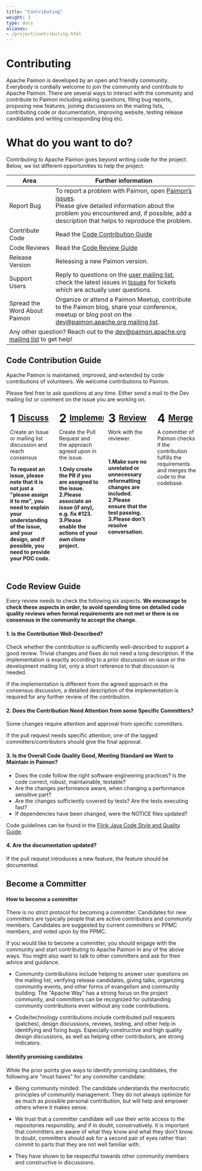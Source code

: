 ```yaml
---
title: "Contributing"
weight: 3
type: docs
aliases:
- /project/contributing.html
---
```

<!--
Licensed to the Apache Software Foundation (ASF) under one
or more contributor license agreements.  See the NOTICE file
distributed with this work for additional information
regarding copyright ownership.  The ASF licenses this file
to you under the Apache License, Version 2.0 (the
"License"); you may not use this file except in compliance
with the License.  You may obtain a copy of the License at

  http://www.apache.org/licenses/LICENSE-2.0

Unless required by applicable law or agreed to in writing,
software distributed under the License is distributed on an
"AS IS" BASIS, WITHOUT WARRANTIES OR CONDITIONS OF ANY
KIND, either express or implied.  See the License for the
specific language governing permissions and limitations
under the License.
-->

# Contributing

Apache Paimon is developed by an open and friendly community. Everybody is cordially welcome to join
the community and contribute to Apache Paimon. There are several ways to interact with the community and contribute
to Paimon including asking questions, filing bug reports, proposing new features, joining discussions on the mailing
lists, contributing code or documentation, improving website, testing release candidates and writing corresponding blog etc.

<h1>What do you want to do?</h1>
<p>Contributing to Apache Paimon goes beyond writing code for the project. Below, we list different opportunities to help the project:</p>

<table class="table table-bordered">
  <thead>
    <tr>
      <th>Area</th>
      <th>Further information</th>
    </tr>
  </thead>
  <tbody>
    <tr>
      <td><span class="glyphicon glyphicon-exclamation-sign" aria-hidden="true"></span> Report Bug</td>
      <td>To report a problem with Paimon, open <a href="https://github.com/apache/paimon/issues">Paimon’s issues</a>. <br/>
      Please give detailed information about the problem you encountered and, if possible, add a description that helps to reproduce the problem.</td>
    </tr>
    <tr>
      <td><span class="glyphicon glyphicon-console" aria-hidden="true"></span> Contribute Code</td>
      <td>Read the <a href="#code-contribution-guide">Code Contribution Guide</a></td>
    </tr>
    <tr>
      <td><span class="glyphicon glyphicon-ok" aria-hidden="true"></span> Code Reviews</td>
      <td>Read the <a href="#code-review-guide">Code Review Guide</a></td>
    </tr>
    <tr>
      <td><span class="glyphicon glyphicon-thumbs-up" aria-hidden="true"></span> Release Version</td>
      <td>Releasing a new Paimon version.</td>
    </tr>
    <tr>
      <td><span class="glyphicon glyphicon-user" aria-hidden="true"></span> Support Users</td>
      <td>Reply to questions on the <a href="https://github.com/apache/paimon#mailing-lists">user mailing list</a>,
          check the latest issues in <a href="https://github.com/apache/paimon/issues">Issues</a> for tickets which are actually user questions.
      </td>
    </tr>
    <tr>
      <td><span class="glyphicon glyphicon-volume-up" aria-hidden="true"></span> Spread the Word About Paimon</td>
      <td>Organize or attend a Paimon Meetup, contribute to the Paimon blog, share your conference, meetup or blog
          post on the <a href="https://github.com/apache/paimon#mailing-lists">dev@paimon.apache.org mailing list</a>.
      </td>
    </tr>
    <tr>
      <td colspan="2">
        <span class="glyphicon glyphicon-question-sign" aria-hidden="true"></span> Any other question? Reach out to the
                     <a href="https://github.com/apache/paimon#mailing-lists">dev@paimon.apache.org mailing list</a> to get help!
      </td>
    </tr>
  </tbody>
</table>

## Code Contribution Guide

Apache Paimon is maintained, improved, and extended by code contributions of volunteers. We welcome contributions to Paimon.

Please feel free to ask questions at any time. Either send a mail to the Dev mailing list or comment on the issue you are working on.

<style>
.contribute-grid {
  margin-bottom: 10px;
  display: flex;
  flex-direction: column;
  margin-left: -2px;
  margin-right: -2px;
}

.contribute-grid .column {
  margin-top: 4px;
  padding: 0 2px;
}

@media only screen and (min-width: 480px) {
  .contribute-grid {
    flex-direction: row;
    flex-wrap: wrap;
  }

  .contribute-grid .column {
    flex: 0 0 50%;
  }

  .contribute-grid .column {
    margin-top: 4px;
  }
}

@media only screen and (min-width: 960px) {
  .contribute-grid {
    flex-wrap: nowrap;
  }

  .contribute-grid .column {
    flex: 0 0 25%;
  }
}

.contribute-grid .panel {
  height: 100%;
  margin: 0;
}

.contribute-grid .panel-body {
  padding: 10px;
}

.contribute-grid h2 {
  margin: 0 0 10px 0;
  padding: 0;
  display: flex;
  align-items: flex-start;
}

.contribute-grid .number {
  margin-right: 0.25em;
  font-size: 1.5em;
  line-height: 0.9;
}
</style>

<div class="contribute-grid">
  <div class="column">
    <div class="panel panel-default">
      <div class="panel-body">
        <h2><span class="number">1</span><a href="#consensus">Discuss</a></h2>
        <p>Create an Issue or mailing list discussion and reach consensus</p>
        <p><b>To request an issue, please note that it is not just a "please assign it to me", you need to explain your understanding of the issue, and your design, and if possible, you need to provide your POC code.</b></p>
      </div>
    </div>
  </div>
  <div class="column">
    <div class="panel panel-default">
      <div class="panel-body">
        <h2><span class="number">2</span><a href="#implement">Implement</a></h2>
        <p>Create the Pull Request and the approach agreed upon in the issue.</p>
        <p><b>1.Only create the PR if you are assigned to the issue. 2.Please associate an issue (if any), e.g. fix #123. 3.Please enable the actions of your own clone project.</b></p>
      </div>
    </div>
  </div>
  <div class="column">
    <div class="panel panel-default">
      <div class="panel-body">
        <h2><span class="number">3</span><a href="#review">Review</a></h2>
        <p>Work with the reviewer.</p><br />
        <p><b>1.Make sure no unrelated or unnecessary reformatting changes are included. 2.Please ensure that the test passing. 3.Please don't resolve conversation.</b></p>
      </div>
    </div>
  </div>
  <div class="column">
    <div class="panel panel-default">
      <div class="panel-body">
        <h2><span class="number">4</span><a href="#merge">Merge</a></h2>
        <p>A committer of Paimon checks if the contribution fulfills the requirements and merges the code to the codebase.</p>
      </div>
    </div>
  </div>
</div>

## Code Review Guide

Every review needs to check the following six aspects. **We encourage to check these aspects in order, to avoid
spending time on detailed code quality reviews when formal requirements are not met or there is no consensus in
the community to accept the change.**

#### 1. Is the Contribution Well-Described?

Check whether the contribution is sufficiently well-described to support a good review. Trivial changes and fixes
do not need a long description. If the implementation is exactly according to a prior discussion on issue or the
development mailing list, only a short reference to that discussion is needed.

If the implementation is different from the agreed approach in the consensus discussion, a detailed description of
the implementation is required for any further review of the contribution.

#### 2. Does the Contribution Need Attention from some Specific Committers?

Some changes require attention and approval from specific committers.

If the pull request needs specific attention, one of the tagged committers/contributors should give the final approval.

#### 3. Is the Overall Code Quality Good, Meeting Standard we Want to Maintain in Paimon?

- Does the code follow the right software engineering practices? Is the code correct, robust, maintainable, testable?
- Are the changes performance aware, when changing a performance sensitive part?
- Are the changes sufficiently covered by tests? Are the tests executing fast?
- If dependencies have been changed, were the NOTICE files updated?

Code guidelines can be found in the [Flink Java Code Style and Quality Guide](https://flink.apache.org/how-to-contribute/code-style-and-quality-java/).

#### 4. Are the documentation updated?

If the pull request introduces a new feature, the feature should be documented.

## Become a Committer

#### How to become a committer

There is no strict protocol for becoming a committer. Candidates for new committers are typically people that are
active contributors and community members. Candidates are suggested by current committers or PPMC members, and
voted upon by the PPMC.

If you would like to become a committer, you should engage with the community and start contributing to Apache Paimon in
any of the above ways. You might also want to talk to other committers and ask for their advice and guidance.

- Community contributions include helping to answer user questions on the mailing list, verifying release candidates,
  giving talks, organizing community events, and other forms of evangelism and community building. The "Apache Way" has
  a strong focus on the project community, and committers can be recognized for outstanding community contributions even
  without any code contributions.

- Code/technology contributions include contributed pull requests (patches), design discussions, reviews, testing, 
  and other help in identifying and fixing bugs. Especially constructive and high quality design discussions, as well
  as helping other contributors, are strong indicators.

#### Identify promising candidates

While the prior points give ways to identify promising candidates, the following are "must haves" for any committer candidate:

- Being community minded: The candidate understands the meritocratic principles of community management. They do not
  always optimize for as much as possible personal contribution, but will help and empower others where it makes sense.

- We trust that a committer candidate will use their write access to the repositories responsibly, and if in doubt,
  conservatively. It is important that committers are aware of what they know and what they don't know. In doubt, 
  committers should ask for a second pair of eyes rather than commit to parts that they are not well familiar with.

- They have shown to be respectful towards other community members and constructive in discussions.
